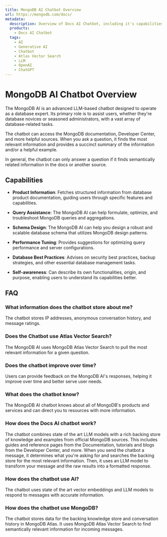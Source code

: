 ```yaml
---
title: MongoDB AI Chatbot Overview
url: https://mongodb.com/docs/
metadata:
  description: Overview of Docs AI Chatbot, including it's capabilities and how it's built
  products:
    - Docs AI Chatbot
  tags:
    - AI
    - Generative AI
    - Chatbot
    - Atlas Vector Search
    - LLM
    - OpenAI
    - ChatGPT
---
```


# MongoDB AI Chatbot Overview

The MongoDB AI is an advanced LLM-based chatbot designed to operate as a
database expert. Its primary role is to assist users, whether they're database
novices or seasoned administrators, with a vast array of database-related tasks.

The chatbot can access the MongoDB documentation, Developer Center, and more
helpful sources. When you ask a question, it finds the most relevant information
and provides a succinct summary of the information and/or a helpful example.

In general, the chatbot can only answer a question if it finds semantically
related information in the docs or another source.

## Capabilities

- **Product Information**: Fetches structured information from database product documentation, guiding users through specific features and capabilities.

- **Query Assistance**: The MongoDB AI can help formulate, optimize, and troubleshoot MongoDB queries and aggregations.

- **Schema Design**: The MongoDB AI can help you design a robust and scalable database schema that utilizes MongoDB design patterns.

- **Performance Tuning**: Provides suggestions for optimizing query performance and server configurations.

- **Database Best Practices**: Advises on security best practices, backup strategies, and other essential database management tasks.

- **Self-awareness**: Can describe its own functionalities, origin, and purpose, enabling users to understand its capabilities better.

## FAQ

### What information does the chatbot store about me?

The chatbot stores IP addresses, anonymous conversation history, and message ratings.

### Does the Chatbot use Atlas Vector Search?

The MongoDB AI uses MongoDB Atlas Vector Search to pull the most relevant information for a given question.

### Does the chatbot improve over time?

Users can provide feedback on the MongoDB AI's responses, helping it improve over time and better serve user needs.

### What does the chatbot know?

The MongoDB AI chatbot knows about all of MongoDB's products and services and can direct you to resources with more information.

### How does the Docs AI chatbot work?

The chatbot combines state of the art LLM models with a rich backing store of knowledge and examples from official MongoDB sources. This includes guides and reference pages from the Documentation, tutorials and blogs from the Developer Center, and more. When you send the chatbot a message, it determines what you're asking for and searches the backing store for the most relevant information. Then, it uses an LLM model to transform your message and the raw results into a formatted response.

### How does the chatbot use AI?

The chatbot uses state of the art vector embeddings and LLM models to respond to messages with accurate information.

### How does the chatbot use MongoDB?

The chatbot stores data for the backing knowledge store and conversation history in MongoDB Atlas. It uses MongoDB Atlas Vector Search to find semantically relevant information for incoming messages.
